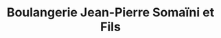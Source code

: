 ---
title: "Boulangerie Jean-Pierre Somaïni et Fils"
url: /roquebilliere/boulangerie-jean-pierre-somaini-et-fils/
shop: Bäckerei
---